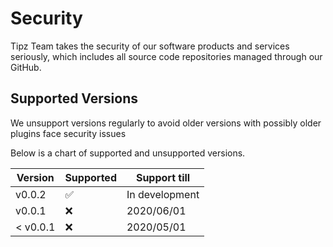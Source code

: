 # Security
Tipz Team takes the security of our software products and services seriously, which includes all source code repositories managed through our GitHub.

## Supported Versions

We unsupport versions regularly to avoid older versions with possibly older plugins face security issues 

Below is a chart of supported and unsupported versions.

| Version | Supported          | Support till |
| ------- | ------------------ | ------------ |
| v0.0.2  | :white_check_mark: | In development |
| v0.0.1  | :x:                | 2020/06/01   |
| < v0.0.1| :x:                | 2020/05/01   |
